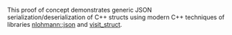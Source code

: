 This proof of concept demonstrates generic JSON serialization/deserialization of C++ structs using modern C++ techniques of libraries [nlohmann::json](https://github.com/nlohmann/json) and [visit_struct](https://github.com/cbeck88/visit_struct).